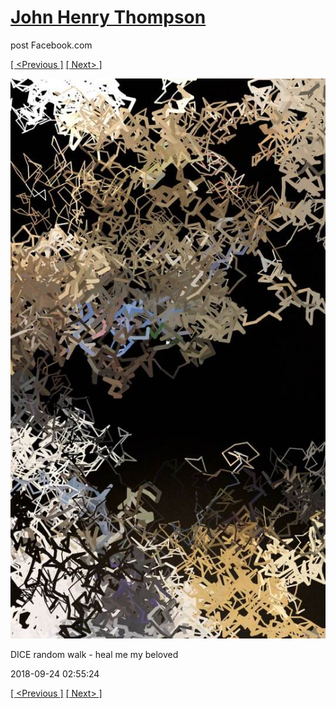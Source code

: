 # [John Henry Thompson](../README.md)
post Facebook.com

[[ <Previous ]](2018-09-27-5.md) [[ Next> ]](2018-09-24-2.md)

[![](../media/2018-09-24/Timeline-Photos-DICE-random-walk-heal-me-my-beloved.jpg)](../README.md)

DICE random walk - heal me my beloved

2018-09-24 02:55:24

[[ <Previous ]](2018-09-27-5.md) [[ Next> ]](2018-09-24-2.md)